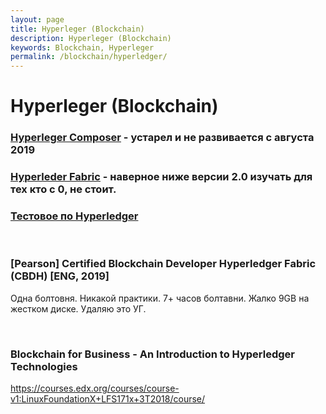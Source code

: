 ```yaml
---
layout: page
title: Hyperleger (Blockchain)
description: Hyperleger (Blockchain)
keywords: Blockchain, Hyperleger
permalink: /blockchain/hyperledger/
---
```


# Hyperleger (Blockchain)

<h3><a href="/blockchain/hyperledger/composer/">Hyperleger Composer</a> - устарел и не развивается с августа 2019</h3>

<h3><a href="/blockchain/hyperledger/fabric/">Hyperleder Fabric</a> - наверное ниже версии 2.0 изучать для тех кто с 0, не стоит.</h3>

<h3><a href="/blockchain/hyperledger/test-taks/">Тестовое по Hyperledger</a></h3>

<br/>

### [Pearson] Certified Blockchain Developer Hyperledger Fabric (CBDH) [ENG, 2019]

Одна болтовня. Никакой практики. 7+ часов болтавни. Жалко 9GB на жестком диске. Удаляю это УГ.

<br/>

### Blockchain for Business - An Introduction to Hyperledger Technologies

https://courses.edx.org/courses/course-v1:LinuxFoundationX+LFS171x+3T2018/course/

